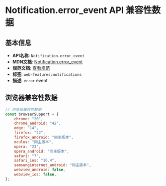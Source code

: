 # Notification.error_event API 兼容性数据

## 基本信息

- **API名称**: `Notification.error_event`
- **MDN文档**: [Notification.error_event](https://developer.mozilla.org/docs/Web/API/Notification/error_event)
- **规范文档**: [查看规范](https://notifications.spec.whatwg.org/#dom-notification-onerror)
- **标签**: `web-features:notifications`
- **描述**: `error` event

## 浏览器兼容性数据

```javascript
// 浏览器兼容性数据
const browserSupport = {
    chrome: "20",
    chrome_android: "42",
    edge: "14",
    firefox: "22",
    firefox_android: "同主版本",
    oculus: "同主版本",
    opera: "23",
    opera_android: "同主版本",
    safari: "7",
    safari_ios: "16.4",
    samsunginternet_android: "同主版本",
    webview_android: false,
    webview_ios: false,
};

```

